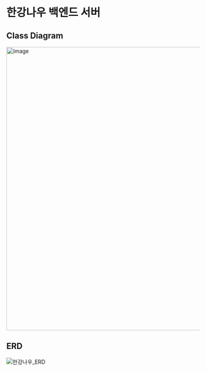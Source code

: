 # 한강나우 백엔드 서버

## Class Diagram
<img width="739" alt="image" src="https://user-images.githubusercontent.com/59243761/174078323-72ba3b97-2ee1-4567-b497-b8cab0d7fd26.png">

## ERD
![한강나우_ERD](https://user-images.githubusercontent.com/68818952/174106802-172298c7-f596-441d-a7cb-64d986de28ee.png)
